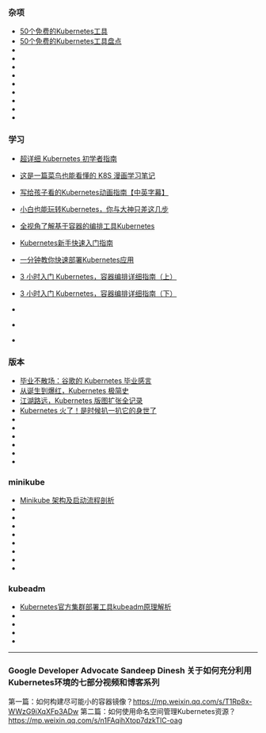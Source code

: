 ### 杂项

* [50个免费的Kubernetes工具](https://mp.weixin.qq.com/s/RAHNFj2r5KGA8ZAMoB7u9w)  
* [50个免费的Kubernetes工具盘点](https://mp.weixin.qq.com/s/L77-kKoHpx31EO_GhhKgxw)  
* []()  
* []()  
* []()  
* []()
* []() 
* []() 
* []() 
* []() 
* []() 
  

### 学习

* [超详细 Kubernetes 初学者指南](https://mp.weixin.qq.com/s/QM3mXDhgkvg5HRm2XaWHug)  
* [这是一篇菜鸟也能看懂的 K8S 漫画学习笔记](https://mp.weixin.qq.com/s/2aPEFoLvRXcQld3rdez_Xg)  
* [写给孩子看的Kubernetes动画指南【中英字幕】](https://mp.weixin.qq.com/s/8sRxlBdaTdxcEiFMPiG11Q)  
* [小白也能玩转Kubernetes，你与大神只差这几步](https://mp.weixin.qq.com/s/W8f6yGYo4Eia40s1JolUUg)  
* [全视角了解基于容器的编排工具Kubernetes](https://mp.weixin.qq.com/s/XvCgEP77OpX2HCbsK_DlNw)  
* [Kubernetes新手快速入门指南](https://mp.weixin.qq.com/s/lMyMZyskekmN5BWwqjFDsQ)  
* [一分钟教你快速部署Kubernetes应用](https://mp.weixin.qq.com/s/93KbCPp98r-RMBecN-7OtA) 

* [3 小时入门 Kubernetes，容器编排详细指南（上）](https://mp.weixin.qq.com/s/QHRmspqpxtJ38Vy4ubY9mA) 
* [3 小时入门 Kubernetes，容器编排详细指南（下）](https://mp.weixin.qq.com/s/hRPxl7ZaihvaiHBxsMATYw) 

* []() 
* []() 
* []() 


### 版本

* [毕业不散场：谷歌的 Kubernetes 毕业感言](https://mp.weixin.qq.com/s/Jg9cdNrW-UImzvdK-gGxmA)  
* [从诞生到爆红，Kubernetes 极简史](https://mp.weixin.qq.com/s/2nmToo6BxWMdUpOQ66utfw)  
* [江湖路远，Kubernetes 版图扩张全记录](https://mp.weixin.qq.com/s/cEGhA442ixMpWUP4jjHK7A)  
* [Kubernetes 火了！是时候扒一扒它的身世了](https://mp.weixin.qq.com/s/diXp7oLrC16GzYg0Ss8NJA)   
* []()  
* []() 
* []() 
* []() 
* []() 
* []() 


### minikube

* [Minikube 架构及启动流程剖析](https://mp.weixin.qq.com/s/SZgnA9m7QwjlncvFs_7zjw) 
* []() 
* []() 
* []() 
* []() 
* []() 
* []() 
* []() 
* []() 


### kubeadm

* [Kubernetes官方集群部署工具kubeadm原理解析](https://mp.weixin.qq.com/s/R9ojdB5zFC1BJbluG_8xNQ) 
* []() 
* []() 
* []() 
* []() 

---

### Google Developer Advocate Sandeep Dinesh 关于如何充分利用Kubernetes环境的七部分视频和博客系列

第一篇：如何构建尽可能小的容器镜像？https://mp.weixin.qq.com/s/T1Rp8x-WWzG9iXqXFp3ADw
第二篇：如何使用命名空间管理Kubernetes资源？https://mp.weixin.qq.com/s/n1FAqihXtop7dzkTlC-oag